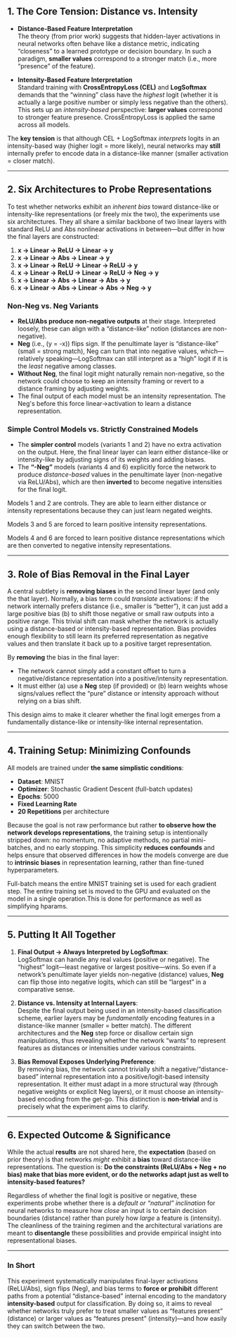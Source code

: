 

## 1. The Core Tension: Distance vs. Intensity

- **Distance-Based Feature Interpretation**  
  The theory (from prior work) suggests that hidden-layer activations in neural networks often behave like a distance metric, indicating “closeness” to a learned prototype or decision boundary. In such a paradigm, **smaller values** correspond to a stronger match (i.e., more “presence” of the feature).

- **Intensity-Based Feature Interpretation**  
  Standard training with **CrossEntropyLoss (CEL)** and **LogSoftmax** demands that the “winning” class have the *highest* logit (whether it is actually a large positive number or simply less negative than the others). This sets up an *intensity-based* perspective: **larger values** correspond to stronger feature presence. CrossEntropyLoss is applied the same across all models.

The **key tension** is that although CEL + LogSoftmax *interprets* logits in an intensity-based way (higher logit = more likely), neural networks may **still** internally prefer to encode data in a distance-like manner (smaller activation = closer match).

---

## 2. Six Architectures to Probe Representations

To test whether networks exhibit an *inherent bias* toward distance-like or intensity-like representations (or freely mix the two), the experiments use six architectures. They all share a similar backbone of two linear layers with standard ReLU and Abs nonlinear activations in between—but differ in how the final layers are constructed:

1. **x → Linear → ReLU → Linear → y**  
2. **x → Linear → Abs → Linear → y**  
3. **x → Linear → ReLU → Linear → ReLU → y**  
4. **x → Linear → ReLU → Linear → ReLU → Neg → y**  
5. **x → Linear → Abs → Linear → Abs → y**  
6. **x → Linear → Abs → Linear → Abs → Neg → y**  

### Non-Neg vs. Neg Variants
- **ReLU/Abs produce non-negative outputs** at their stage. Interpreted loosely, these can align with a “distance-like” notion (distances are non-negative).  
- **Neg** (i.e., \(y = -x\)) flips sign. If the penultimate layer is “distance-like” (small = strong match), Neg can turn that into negative values, which—relatively speaking—LogSoftmax can still interpret as a “high” logit if it is the *least* negative among classes.  
- **Without Neg**, the final logit might naturally remain non-negative, so the network could choose to keep an intensity framing or revert to a distance framing by adjusting weights.  
- The final output of each model must be an intensity representation. The Neg's before this force linear->activation to learn a distance representation.


### Simple Control Models vs. Strictly Constrained Models
- The **simpler control** models (variants 1 and 2) have no extra activation on the output. Here, the final linear layer can learn either distance-like or intensity-like by adjusting signs of its weights and adding biases.  
- The **“-Neg”** models (variants 4 and 6) explicitly force the network to produce *distance-based* values in the penultimate layer (non-negative via ReLU/Abs), which are then **inverted** to become negative intensities for the final logit.

Models 1 and 2 are controls. They are able to learn either distance or intensity representations because they can just learn negated weights.

Models 3 and 5 are forced to learn positive intensity representations.

Models 4 and 6 are forced to learn positive distance representations which are then converted to negative intensity representations.

---

## 3. Role of Bias Removal in the Final Layer

A central subtlety is **removing biases** in the second linear layer (and only the that layer). Normally, a bias term could *translate* activations: if the network internally prefers distance (i.e., smaller is “better”), it can just add a large positive bias \(b\) to shift those negative or small raw outputs into a positive range. This trivial shift can mask whether the network is actually using a distance-based or intensity-based representation. Bias provides enough flexibility to still learn its preferred representation as negative values and then translate it back up to a positive target representation.

By **removing** the bias in the final layer:

- The network cannot simply add a constant offset to turn a negative/distance representation into a positive/intensity representation.  
- It must either (a) use a **Neg** step (if provided) or (b) learn weights whose signs/values reflect the “pure” distance or intensity approach without relying on a bias shift.

This design aims to make it clearer whether the final logit emerges from a fundamentally distance-like or intensity-like internal representation.

---

## 4. Training Setup: Minimizing Confounds

All models are trained under **the same simplistic conditions**:
- **Dataset**: MNIST  
- **Optimizer**: Stochastic Gradient Descent (full-batch updates)  
- **Epochs**: 5000  
- **Fixed Learning Rate**  
- **20 Repetitions** per architecture

Because the goal is not raw performance but rather **to observe how the network develops representations**, the training setup is intentionally stripped down: no momentum, no adaptive methods, no partial mini-batches, and no early stopping. This simplicity **reduces confounds** and helps ensure that observed differences in how the models converge are due to **intrinsic biases** in representation learning, rather than fine-tuned hyperparameters.

Full-batch means the entire MNIST training set is used for each gradient step. The entire training set is moved to the GPU and evaluated on the model in a single operation.This is done for performance as well as simplifying hparams.

---

## 5. Putting It All Together

1. **Final Output → Always Interpreted by LogSoftmax**:  
   LogSoftmax can handle any real values (positive or negative). The “highest” logit—least negative or largest positive—wins. So even if a network’s penultimate layer yields non-negative (distance) values, **Neg** can flip those into negative logits, which can still be “largest” in a comparative sense.

2. **Distance vs. Intensity at Internal Layers**:  
   Despite the final output being used in an intensity-based classification scheme, earlier layers may be *fundamentally* encoding features in a distance-like manner (smaller = better match). The different architectures and the **Neg** step force or disallow certain sign manipulations, thus revealing whether the network “wants” to represent features as distances or intensities under various constraints.

3. **Bias Removal Exposes Underlying Preference**:  
   By removing bias, the network cannot trivially shift a negative/“distance-based” internal representation into a positive/logit-based intensity representation. It either must adapt in a more structural way (through negative weights or explicit Neg layers), or it must choose an intensity-based encoding from the get-go. This distinction is **non-trivial** and is precisely what the experiment aims to clarify.

---

## 6. Expected Outcome & Significance

While the actual **results** are not shared here, the **expectation** (based on prior theory) is that networks *might* exhibit a **bias** toward distance-like representations. The question is: **Do the constraints (ReLU/Abs + Neg + no bias) make that bias more evident, or do the networks adapt just as well to intensity-based features?**  

Regardless of whether the final logit is positive or negative, these experiments probe whether there is a *default or “natural” inclination* for neural networks to measure how *close* an input is to certain decision boundaries (distance) rather than purely how *large* a feature is (intensity). The cleanliness of the training regimen and the architectural variations are meant to **disentangle** these possibilities and provide empirical insight into representational biases.

---

### In Short
This experiment systematically manipulates final-layer activations (ReLU/Abs), sign flips (Neg), and bias terms to **force or prohibit** different paths from a potential “distance-based” internal encoding to the mandatory **intensity-based** output for classification. By doing so, it aims to reveal whether networks truly prefer to treat smaller values as “features present” (distance) or larger values as “features present” (intensity)—and how easily they can switch between the two.